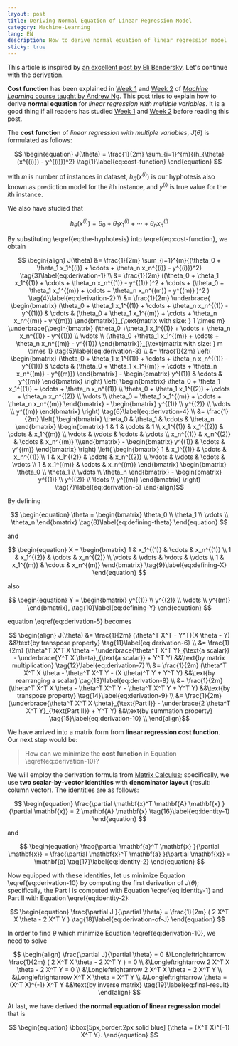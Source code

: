 ```yaml
---
layout: post
title: Deriving Normal Equation of Linear Regression Model
category: Machine-Learning
lang: EN
description: How to derive normal equation of linear regression model
sticky: true
---
```


This article is inspired by [an excellent post by Eli Bendersky](https://eli.thegreenplace.net/2015/the-normal-equation-and-matrix-calculus). Let's continue with the derivation.

**Cost function** has been explained in [Week 1](https://www.coursera.org/learn/machine-learning/home/week/1) and [Week 2](https://www.coursera.org/learn/machine-learning/home/week/2) of [_Machine Learning_ course taught by Andrew Ng](https://www.coursera.org/learn/machine-learning/home/welcome). This post tries to explain how to derive **normal equation** for _linear regression with multiple variables_. It is a good thing if all readers has studied [Week 1](https://www.coursera.org/learn/machine-learning/home/week/1) and [Week 2](https://www.coursera.org/learn/machine-learning/home/week/2) before reading this post.

The **cost function** of _linear regression with multiple variables_, $J(\theta)$ is formulated as follows:   

$$ \begin{equation} J(\theta) = \frac{1}{2m} \sum_{i=1}^{m}{(h_{\theta}(x^{(i)}) - y^{(i)})^2}  \tag{1}\label{eq:cost-function} \end{equation} $$

with $m$ is number of instances in dataset, $h_{\theta}(x^{(i)})$ is our hyphotesis also known as prediction model for the $i$th instance, and $y^{(i)}$ is true value for the $i$th instance.

We also have studied that 

$$ \begin{equation} h_{\theta}(x^{(i)}) = \theta_0 + \theta_1 x_1^{(i)} + \cdots + \theta_n x_n^{(i)}  \tag{2}\label{eq:the-hyphotesis} \end{equation} $$

By substituting \eqref{eq:the-hyphotesis} into \eqref{eq:cost-function}, we obtain

$$ \begin{align}  J(\theta) &= \frac{1}{2m} \sum_{i=1}^{m}{(\theta_0 + \theta_1 x_1^{(i)} + \cdots + \theta_n x_n^{(i)} - y^{(i)})^2}  \tag{3}\label{eq:derivation-1} \\
&= \frac{1}{2m} ((\theta_0 + \theta_1 x_1^{(1)} + \cdots + \theta_n x_n^{(1)} - y^{(1)} )^2 + \cdots + (\theta_0 + \theta_1 x_1^{(m)} + \cdots + \theta_n x_n^{(m)} - y^{(m)} )^2 ) \tag{4}\label{eq:derivation-2} \\
&= \frac{1}{2m} \underbrace{ \begin{bmatrix} (\theta_0 + \theta_1 x_1^{(1)} + \cdots + \theta_n x_n^{(1)} - y^{(1)}) & \cdots & (\theta_0 + \theta_1 x_1^{(m)} + \cdots + \theta_n x_n^{(m)} - y^{(m)}) \end{bmatrix}}_{\text{matrix with size: } 1 \times m} \underbrace{\begin{bmatrix} (\theta_0 +\theta_1 x_1^{(1)} + \cdots + \theta_n x_n^{(1)} - y^{(1)}) \\
\vdots \\
(\theta_0 +\theta_1 x_1^{(m)} + \cdots + \theta_n x_n^{(m)} - y^{(1)})
 \end{bmatrix}}_{\text{matrix with size: } m \times 1} \tag{5}\label{eq:derivation-3} \\
 &= \frac{1}{2m} \left( \begin{bmatrix} (\theta_0 + \theta_1 x_1^{(1)} + \cdots + \theta_n x_n^{(1)} - y^{(1)}) & \cdots & (\theta_0 + \theta_1 x_1^{(m)} + \cdots + \theta_n x_n^{(m)} - y^{(m)}) \end{bmatrix} - \begin{bmatrix} y^{(1)} & \cdots & y^{(m)} \end{bmatrix} \right) \left( \begin{bmatrix} \theta_0 + \theta_1 x_1^{(1)} + \cdots + \theta_n x_n^{(1)} \\
 \theta_0 + \theta_1 x_1^{(2)} + \cdots + \theta_n x_n^{(2)} \\
 \vdots \\
 \theta_0 + \theta_1 x_1^{(m)} + \cdots + \theta_n x_n^{(m)} \end{bmatrix}  - \begin{bmatrix} y^{(1)} \\ 
 y^{(2)} \\
 \vdots \\
 y^{(m)} \end{bmatrix} \right) \tag{6}\label{eq:derivation-4} \\
 &= \frac{1}{2m} \left( \begin{bmatrix} \theta_0 & \theta_1 & \cdots & \theta_n \end{bmatrix} \begin{bmatrix} 1 & 1 & \cdots & 1 \\ 
 x_1^{(1)} & x_1^{(2)} & \cdots & x_1^{(m)} \\
 \vdots & \vdots & \cdots & \vdots \\
 x_n^{(1)} & x_n^{(2)} & \cdots & x_n^{(m)} \\\end{bmatrix} - \begin{bmatrix} y^{(1)} & \cdots & y^{(m)} \end{bmatrix} \right) \left( \begin{bmatrix} 1 & x_1^{(1)} & \cdots & x_n^{(1)} \\
  1 & x_1^{(2)} & \cdots & x_n^{(2)} \\
  \vdots & \vdots & \cdots & \vdots \\
  1 & x_1^{(m)} & \cdots & x_n^{(m)} \end{bmatrix} \begin{bmatrix} \theta_0 \\ 
 \theta_1 \\
 \vdots \\
 \theta_n \end{bmatrix} - \begin{bmatrix} y^{(1)} \\
  y^{(2)} \\ 
  \ldots \\
  y^{(m)} \end{bmatrix} \right) \tag{7}\label{eq:derivation-5}  \end{align}$$

By defining 

$$ \begin{equation} \theta = \begin{bmatrix} \theta_0 \\ 
\theta_1 \\ 
\vdots \\
\theta_n \end{bmatrix} \tag{8}\label{eq:defining-theta} \end{equation} $$

and 

$$ \begin{equation} X = \begin{bmatrix} 1 & x_1^{(1)} & \cdots & x_n^{(1)} \\
1      & x_1^{(2)} & \cdots  & x_n^{(2)} \\ 
\vdots & \vdots    &  \vdots &  \vdots  \\
1 & x_1^{(m)} & \cdots & x_n^{(m)} \end{bmatrix} \tag{9}\label{eq:defining-X} \end{equation} $$

also

$$ \begin{equation} Y = \begin{bmatrix} y^{(1)} \\ 
y^{(2)} \\ 
\vdots \\
y^{(m)} \end{bmatrix}, \tag{10}\label{eq:defining-Y} \end{equation} $$

equation \eqref{eq:derivation-5} becomes

$$ \begin{align} J(\theta) &= \frac{1}{2m} (\theta^T X^T - Y^T)(X \theta - Y) &&\text{by transpose property} \tag{11}\label{eq:derivation-6} \\
&= \frac{1}{2m} (\theta^T X^T X \theta - \underbrace{\theta^T X^T Y}_{\text{a scalar}} - \underbrace{Y^T X \theta}_{\text{a scalar}} + Y^T Y)  &&\text{by matrix multiplication} \tag{12}\label{eq:derivation-7} \\
&= \frac{1}{2m} (\theta^T X^T X \theta - \theta^T X^T Y - (X \theta)^T Y + Y^T Y) &&\text{by rearranging a scalar} \tag{13}\label{eq:derivation-8} \\
&= \frac{1}{2m} (\theta^T X^T X \theta - \theta^T X^T Y - \theta^T X^T Y + Y^T Y) &&\text{by transpose property} \tag{14}\label{eq:derivation-9} \\
&= \frac{1}{2m} (\underbrace{\theta^T X^T X \theta}_{\text{Part I}} - \underbrace{2 \theta^T X^T Y}_{\text{Part II}} + Y^T Y) &&\text{by summation property} \tag{15}\label{eq:derivation-10} \\
\end{align}$$

We have arrived into a matrix form from **linear regression cost function**. Our next step would be: 

>How can we minimize the **cost function** in Equation \eqref{eq:derivation-10}?     

We will employ the derivation formula from [Matrix Calculus](https://en.wikipedia.org/wiki/Matrix_calculus); specifically, we use **two scalar-by-vector identities** with **denominator layout** (result: column vector). The identities are as follows:

$$ \begin{equation} 
	\frac{\partial \mathbf{x}^T \mathbf{A} \mathbf{x} }{\partial \mathbf{x}} = 2 \mathbf{A} \mathbf{x} \tag{16}\label{eq:identity-1}
\end{equation} $$

and 

$$ \begin{equation} 
	\frac{\partial \mathbf{a}^T \mathbf{x} }{\partial \mathbf{x}} = \frac{\partial \mathbf{x}^T \mathbf{a} }{\partial \mathbf{x}} = \mathbf{a} \tag{17}\label{eq:identity-2}
\end{equation} $$

Now equipped with these identities, let us minimize Equation \eqref{eq:derivation-10} by computing the first derivation of $J(\theta)$; specifically, the Part I is computed with Equation \eqref{eq:identity-1} and Part II with Equation \eqref{eq:identity-2}:

$$ \begin{equation} 
	\frac{\partial J }{\partial \theta} = \frac{1}{2m} ( 2 X^T X \theta - 2 X^T Y ) \tag{18}\label{eq:derivation-of-J}
\end{equation} $$

In order to find $\theta$ which minimize Equation \eqref{eq:derivation-10}, we need to solve 

$$ \begin{align} \frac{\partial J}{\partial \theta} = 0 &\Longleftrightarrow \frac{1}{2m} ( 2 X^T X \theta - 2 X^T Y ) = 0 \\
 &\Longleftrightarrow 2 X^T X \theta - 2 X^T Y = 0 \\
   &\Longleftrightarrow 2 X^T X \theta = 2 X^T Y  \\ 
   &\Longleftrightarrow X^T X \theta = X^T Y \\ 
   &\Longleftrightarrow \theta = (X^T X)^{-1} X^T Y &&\text{by inverse matrix} \tag{19}\label{eq:final-result} \end{align} $$


At last, we have derived **the normal equation of linear regression model** that is 

$$ \begin{equation} \bbox[5px,border:2px solid blue] {\theta = (X^T X)^{-1} X^T Y}. \end{equation} $$
